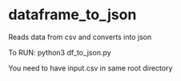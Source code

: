 # dataframe_to_json
Reads data from csv and converts into json

To RUN:
python3 df_to_json.py

You need to have input.csv in same root directory
